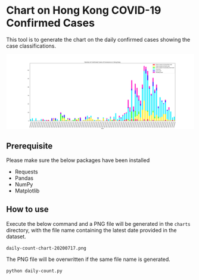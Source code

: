 # Chart on Hong Kong COVID-19 Confirmed Cases

This tool is to generate the chart on the daily confirmed cases showing the case classifications.

![Sample Chart](sample/daily-count-chart-sample.png)

## Prerequisite

Please make sure the below packages have been installed

- Requests
- Pandas
- NumPy
- Matplotlib

## How to use

Execute the below command and a PNG file will be generated in the `charts` directory, with the file name containing the latest date provided in the dataset.

```
daily-count-chart-20200717.png
```

The PNG file will be overwritten if the same file name is generated.

```bash
python daily-count.py
```